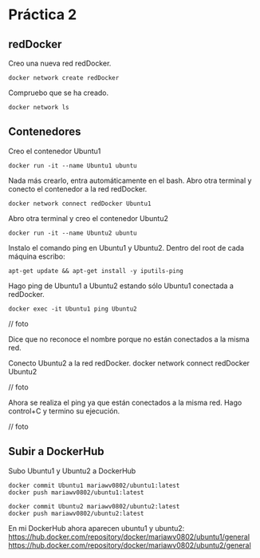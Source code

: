 # Práctica 2

## redDocker

Creo una nueva red redDocker.
```console
docker network create redDocker
```

Compruebo que se ha creado.
```console
docker network ls
```

## Contenedores

Creo el contenedor Ubuntu1
```console
docker run -it --name Ubuntu1 ubuntu
```

Nada más crearlo, entra automáticamente en el bash. Abro otra terminal y conecto el contenedor a la red redDocker.
```console
docker network connect redDocker Ubuntu1
```

Abro otra terminal y creo el contenedor Ubuntu2
```console
docker run -it --name Ubuntu2 ubuntu
```

Instalo el comando ping en Ubuntu1 y Ubuntu2. Dentro del root de cada máquina escribo:
```console
apt-get update && apt-get install -y iputils-ping
```

Hago ping de Ubuntu1 a Ubuntu2 estando sólo Ubuntu1 conectada a redDocker.
```console
docker exec -it Ubuntu1 ping Ubuntu2
```

// foto

Dice que no reconoce el nombre porque no están conectados a la misma red.

Conecto Ubuntu2 a la red redDocker.
docker network connect redDocker Ubuntu2

// foto

Ahora se realiza el ping ya que están conectados a la misma red. Hago control+C y termino su ejecución.

// foto

## Subir a DockerHub

Subo Ubuntu1 y Ubuntu2 a DockerHub

```console
docker commit Ubuntu1 mariawv0802/ubuntu1:latest
docker push mariawv0802/ubuntu1:latest

docker commit Ubuntu2 mariawv0802/ubuntu2:latest
docker push mariawv0802/ubuntu2:latest
```

En mi DockerHub ahora aparecen ubuntu1 y ubuntu2:
https://hub.docker.com/repository/docker/mariawv0802/ubuntu1/general
https://hub.docker.com/repository/docker/mariawv0802/ubuntu2/general

